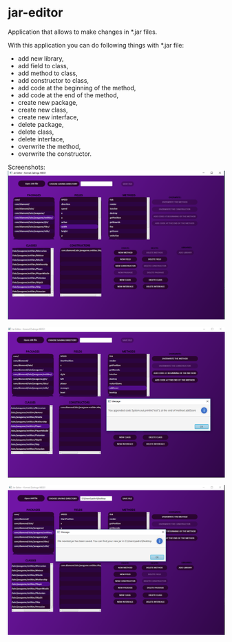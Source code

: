 # jar-editor
Application that allows to make changes in *.jar files.

With this application you can do following things with *.jar file:
- add new library,
- add field to class,
- add method to class,
- add constructor to class,
- add code at the beginning of the method,
- add code at the end of the method,
- create new package,
- create new class,
- create new interface,
- delete package,
- delete class,
- delete interface,
- overwrite the method,
- overwrite the constructor.

Screenshots:
![Alt text](/src/main/resources/screenshots/screenone.png?raw=true "Screenshot1")

![Alt text](/src/main/resources/screenshots/screentwo.png?raw=true "Screenshot2")

![Alt text](/src/main/resources/screenshots/screenthree.png?raw=true "Screenshot3")

